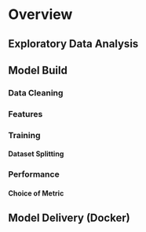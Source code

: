 # Overview

## Exploratory Data Analysis

## Model Build

### Data Cleaning

### Features

### Training
#### Dataset Splitting

### Performance

#### Choice of Metric

## Model Delivery (Docker)